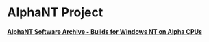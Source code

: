 # AlphaNT Project
#### [AlphaNT Software Archive - Builds for Windows NT on Alpha CPUs](https://mega.nz/#F!RyAxwAzQ!K1vjCrm7nd_lwNqlE-bU9Q)
